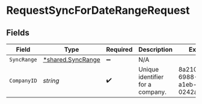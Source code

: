 # RequestSyncForDateRangeRequest


## Fields

| Field                                                        | Type                                                         | Required                                                     | Description                                                  | Example                                                      |
| ------------------------------------------------------------ | ------------------------------------------------------------ | ------------------------------------------------------------ | ------------------------------------------------------------ | ------------------------------------------------------------ |
| `SyncRange`                                                  | [*shared.SyncRange](../../../pkg/models/shared/syncrange.md) | :heavy_minus_sign:                                           | N/A                                                          |                                                              |
| `CompanyID`                                                  | *string*                                                     | :heavy_check_mark:                                           | Unique identifier for a company.                             | 8a210b68-6988-11ed-a1eb-0242ac120002                         |